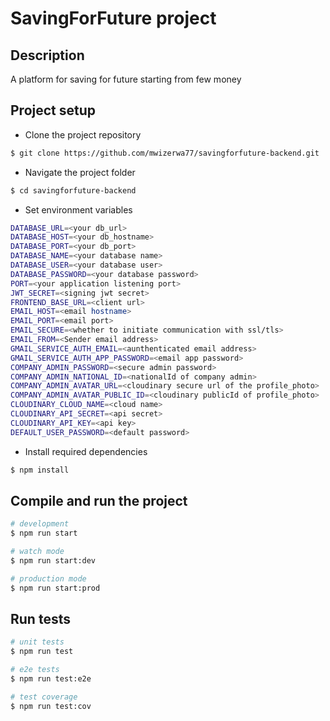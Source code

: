 # SavingForFuture project

## Description

A platform for saving for future starting from few money

## Project setup

- Clone the project repository

```bash
$ git clone https://github.com/mwizerwa77/savingforfuture-backend.git
```

- Navigate the project folder

```bash
$ cd savingforfuture-backend
```

- Set environment variables

```bash
DATABASE_URL=<your db_url>
DATABASE_HOST=<your db_hostname>
DATABASE_PORT=<your db_port>
DATABASE_NAME=<your database name>
DATABASE_USER=<your database user>
DATABASE_PASSWORD=<your database password>
PORT=<your application listening port>
JWT_SECRET=<signing jwt secret>
FRONTEND_BASE_URL=<client url>
EMAIL_HOST=<email hostname>
EMAIL_PORT=<email port>
EMAIL_SECURE=<whether to initiate communication with ssl/tls>
EMAIL_FROM=<Sender email address>
GMAIL_SERVICE_AUTH_EMAIL=<aunthenticated email address>
GMAIL_SERVICE_AUTH_APP_PASSWORD=<email app password>
COMPANY_ADMIN_PASSWORD=<secure admin password>
COMPANY_ADMIN_NATIONAL_ID=<nationalId of company admin>
COMPANY_ADMIN_AVATAR_URL=<cloudinary secure url of the profile_photo>
COMPANY_ADMIN_AVATAR_PUBLIC_ID=<cloudinary publicId of profile_photo>
CLOUDINARY_CLOUD_NAME=<cloud name>
CLOUDINARY_API_SECRET=<api secret>
CLOUDINARY_API_KEY=<api key>
DEFAULT_USER_PASSWORD=<default password>
```

- Install required dependencies

```bash
$ npm install
```

## Compile and run the project

```bash
# development
$ npm run start

# watch mode
$ npm run start:dev

# production mode
$ npm run start:prod
```

## Run tests

```bash
# unit tests
$ npm run test

# e2e tests
$ npm run test:e2e

# test coverage
$ npm run test:cov
```
